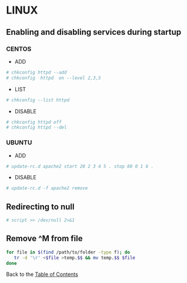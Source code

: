 # LINUX

## Enabling and disabling services during startup
### CENTOS

- ADD
```bash
# chkconfig httpd --add
# chkconfig  httpd  on --level 2,3,5
```

- LIST
```bash
# chkconfig --list httpd
```

- DISABLE
```bash
# chkconfig httpd off
# chkconfig httpd --del
```

### UBUNTU

- ADD
```bash
# update-rc.d apache2 start 20 2 3 4 5 . stop 80 0 1 6 .
```

- DISABLE
```bash
# update-rc.d -f apache2 remove
```

## Redirecting to null

```bash
# script >> /dev/null 2>&1
```

## Remove ^M from file
```bash
for file in $(find /path/to/folder -type f); do
   tr -d '\r' <$file >temp.$$ && mv temp.$$ $file
done
```



Back to the [Table of Contents](https://github.com/karuso/gospel#table-of-contents)